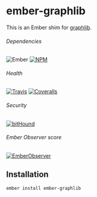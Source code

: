 # ember-graphlib

This is an Ember shim for [graphlib](https://github.com/ciena-blueplanet/graphlib).

###### Dependencies

![Ember][ember-img]
[![NPM][npm-img]][npm-url]

###### Health

[![Travis][ci-img]][ci-url]
[![Coveralls][cov-img]][cov-url]

###### Security

[![bitHound][bithound-img]][bithound-url]

###### Ember Observer score

[![EmberObserver][ember-observer-badge]][ember-observer-badge-url]

## Installation

```bash
ember install ember-graphlib
```

[bithound-img]: https://www.bithound.io/github/ciena-blueplanet/ember-graphlib/badges/score.svg "bitHound"
[bithound-url]: https://www.bithound.io/github/ciena-blueplanet/ember-graphlib

[ci-img]: https://img.shields.io/travis/ciena-blueplanet/ember-graphlib.svg "Travis CI Build Status"
[ci-url]: https://travis-ci.org/ciena-blueplanet/ember-graphlib

[cov-img]: https://img.shields.io/coveralls/ciena-blueplanet/ember-graphlib.svg "Coveralls Code Coverage"
[cov-url]: https://coveralls.io/github/ciena-blueplanet/ember-graphlib

[ember-img]: https://img.shields.io/badge/ember-1.12.2+-orange.svg "Ember 1.12.2+"

[ember-observer-badge]: http://emberobserver.com/badges/ember-graphlib.svg "Ember Observer score"
[ember-observer-badge-url]: http://emberobserver.com/addons/ember-graphlib

[npm-img]: https://img.shields.io/npm/v/ember-graphlib.svg "NPM Version"
[npm-url]: https://www.npmjs.com/package/ember-graphlib
